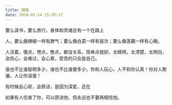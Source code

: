 ```yaml
---
title: 随笔
date: 2018-05-14 15:35:17
---
```

要么读书，要么旅行，身体和灵魂总有一个在路上

人，要么像辣椒一样有脾气；要么像白菜一样有层次；要么像莲藕一样有心眼。

人活着，傻点，愣点，憨点，都没关系，简单点就好。太精明，太清楚，太明白，会伤心，会难过，会心累，受苦的只会是自己。

谁也不比谁聪明多少，谁也不比谁傻多少。你和人玩心，人不和你认真！你对人欺骗，人让你滚蛋！

有时候会心软，会原谅，是因为深爱，还在

如果有人伤害了你，可以原谅他，但永远也不要再相信他。